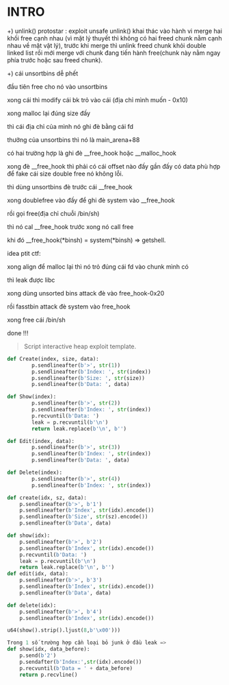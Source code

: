 # INTRO

+) unlink() protostar : exploit unsafe unlink() khai thác vào hành vi merge hai khối free cạnh nhau (vì mặt lý thuyết thì không có hai freed chunk nằm cạnh nhau về mặt vật lý), trước khi merge thì unlink freed chunk khỏi double linked list rồi mới merge với chunk đang tiến hành free(chunk này nằm ngay phía trước hoặc sau freed chunk).

+) 
cái unsortbins dễ phết

đầu tiên free cho nó vào unsortbins

xong cái thì modify cái bk trỏ vào cái (địa chỉ mình muốn - 0x10)

xong malloc lại đúng size đấy

thì cái địa chỉ của mình nó ghi đè bằng cái fd

thưởng của unsortbins thì nó là main_arena+88 

có hai trường hợp là ghi đè __free_hook hoặc __malloc_hook

xong đè __free_hook thì phải có cái offset nào đấy gần đấy có data phù hợp để fake cái size double free nó không lỗi.

thì dùng unsortbins đè trước cái __free_hook

xong doublefree vào đấy để ghi đè system vào __free_hook

rồi gọi free(địa chỉ chuỗi /bin/sh)

thì nó cal __free_hook trước xong nó call free

khi đó __free_hook(*binsh) = system(*binsh) => getshell.

idea ptit ctf:

xong align để malloc lại thì nó trỏ đúng cái fd vào chunk mình có

thì leak được libc

xong dùng unsorted bins attack đè vào free_hook-0x20

rồi fasstbin attack đè system vào free_hook 

xong free cái /bin/sh

done !!!

> Script interactive heap exploit template.

```python
def Create(index, size, data):
        p.sendlineafter(b'>', str(1))
        p.sendlineafter(b'Index: ', str(index))
        p.sendlineafter(b'Size: ', str(size))
        p.sendlineafter(b'Data: ', data)

def Show(index):
        p.sendlineafter(b'>', str(2))
        p.sendlineafter(b'Index: ', str(index))
        p.recvuntil(b'Data: ')
        leak = p.recvuntil(b'\n')
        return leak.replace(b'\n', b'')

def Edit(index, data):
        p.sendlineafter(b'>', str(3))
        p.sendlineafter(b'Index: ', str(index))
        p.sendlineafter(b'Data: ', data)

def Delete(index):
        p.sendlineafter(b'>', str(4))
        p.sendlineafter(b'Index: ', str(index))

```
```python
def create(idx, sz, data):
    p.sendlineafter(b'>', b'1')
    p.sendlineafter(b'Index', str(idx).encode())
    p.sendlineafter(b'Size', str(sz).encode())
    p.sendlineafter(b'Data', data)

def show(idx):
    p.sendlineafter(b'>', b'2')
    p.sendlineafter(b'Index', str(idx).encode())
    p.recvuntil(b'Data: ')
    leak = p.recvuntil(b'\n')
    return leak.replace(b'\n', b'')
def edit(idx, data):
    p.sendlineafter(b'>', b'3')
    p.sendlineafter(b'Index', str(idx).encode())
    p.sendlineafter(b'Data', data)

def delete(idx):
    p.sendlineafter(b'>', b'4')
    p.sendlineafter(b'Index', str(idx).encode())
```
```python
u64(show().strip().ljust(8,b'\x00')))

Trong 1 số trường hợp cần loại bỏ junk ở đầu leak => 
def show(idx, data_before):
    p.send(b'2')
    p.sendafter(b'Index:',str(idx).encode())
    p.recvuntil(b'Data = ' + data_before)
    return p.recvline()
```



